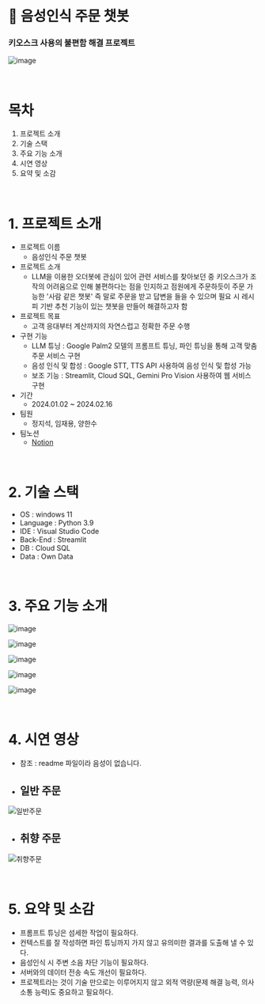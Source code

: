 # :information_desk_person: 음성인식 주문 챗봇

### 키오스크 사용의 불편함 해결 프로젝트

![image](https://github.com/sessac-final/orderbot/assets/145187337/1cb6a2b6-fed6-4058-8881-2d0dbfc8737e)

<br>

# 목차
1. 프로젝트 소개
2. 기술 스택
3. 주요 기능 소개
4. 시연 영상
5. 요약 및 소감

<br>

# 1. 프로젝트 소개
- 프로젝트 이름
    - 음성인식 주문 챗봇
- 프로젝트 소개
    - LLM을 이용한 오더봇에 관심이 있어 관련 서비스를 찾아보던 중 키오스크가 조작의 어려움으로 인해 불편하다는 점을 인지하고 점원에게 주문하듯이 주문 가능한 '사람 같은 챗봇' 즉 말로 주문을 받고 답변을 들을 수 있으며 필요 시 레시피 기반 추천 기능이 있는 챗봇을 만들어 해결하고자 함
- 프로젝트 목표
    - 고객 응대부터 계산까지의 자연스럽고 정확한 주문 수행
- 구현 기능
    - LLM 튜닝 : Google Palm2 모델의 프롬프트 튜닝, 파인 튜닝을 통해 고객 맞춤 주문 서비스 구현
    - 음성 인식 및 합성 : Google STT, TTS API 사용하여 음성 인식 및 합성 가능
    - 보조 기능 : Streamlit, Cloud SQL, Gemini Pro Vision 사용하여 웹 서비스 구현
- 기간
    - 2024.01.02 ~ 2024.02.16
- 팀원
    - 정지석, 임재용, 양한수
- 팀노션
    - [Notion](https://busy-dart-75b.notion.site/6b2c4f5d42bc4ed3835a9c42dcb614d2)

<br>

# 2. 기술 스택
- OS : windows 11 <br>
- Language : Python 3.9 <br>
- IDE : Visual Studio Code <br>
- Back-End : Streamlit <br>
- DB : Cloud SQL <br>
- Data : Own Data <br>

<br>

# 3. 주요 기능 소개
![image](https://github.com/sessac-final/orderbot/assets/145187337/438202f4-720a-49f5-b182-b67970d01e06)

![image](https://github.com/sessac-final/orderbot/assets/145187337/1e7b092d-0322-481d-ac19-d15a0c5c0af4)

![image](https://github.com/sessac-final/orderbot/assets/145187337/592306c6-9396-4487-a836-f9fbafb9ac5b)

![image](https://github.com/sessac-final/orderbot/assets/145187337/f0e18726-6e60-4390-ab45-b574dc4568ff)

![image](https://github.com/sessac-final/orderbot/assets/145187337/73f458c3-719b-401a-8738-4168dd2faae5)

<br>

# 4. 시연 영상
- 참조 : readme 파일이라 음성이 없습니다.

- ## 일반 주문
![일반주문](https://github.com/sessac-final/orderbot/assets/145187337/09534d2f-2d69-4463-a34d-302af9f9e80c)

- ## 취향 주문
![취향주문](https://github.com/sessac-final/orderbot/assets/145187337/e6093ec6-11e7-47d6-8daf-0c01390b07de)

<br>

# 5. 요약 및 소감
- 프롬프트 튜닝은 섬세한 작업이 필요하다.
- 컨텍스트를 잘 작성하면 파인 튜닝까지 가지 않고 유의미한 결과를 도출해 낼 수 있다.
- 음성인식 시 주변 소음 차단 기능이 필요하다.
- 서버와의 데이터 전송 속도 개선이 필요하다.
- 프로젝트라는 것이 기술 만으로는 이루어지지 않고 외적 역량(문제 해결 능력, 의사 소통 능력)도 중요하고 필요하다.
